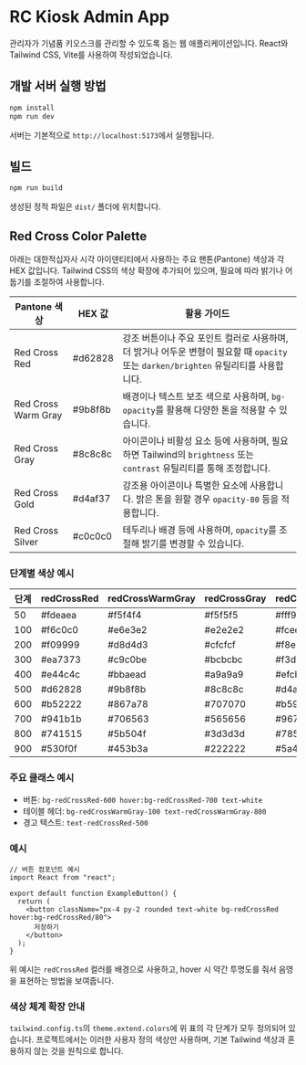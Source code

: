 # RC Kiosk Admin App

관리자가 기념품 키오스크를 관리할 수 있도록 돕는 웹 애플리케이션입니다. React와 Tailwind CSS, Vite를 사용하여 작성되었습니다.

## 개발 서버 실행 방법

```bash
npm install
npm run dev
```

서버는 기본적으로 `http://localhost:5173`에서 실행됩니다.

## 빌드

```bash
npm run build
```

생성된 정적 파일은 `dist/` 폴더에 위치합니다.

## Red Cross Color Palette

아래는 대한적십자사 시각 아이덴티티에서 사용하는 주요 팬톤(Pantone) 색상과 각 HEX 값입니다. Tailwind CSS의 색상 확장에 추가되어 있으며, 필요에 따라 밝기나 어둡기를 조절하여 사용합니다.

| Pantone 색상      | HEX 값   | 활용 가이드 |
| ------------------|---------|-------------|
| Red Cross Red     | #d62828 | 강조 버튼이나 주요 포인트 컬러로 사용하며, 더 밝거나 어두운 변형이 필요할 때 `opacity` 또는 `darken/brighten` 유틸리티를 사용합니다. |
| Red Cross Warm Gray | #9b8f8b | 배경이나 텍스트 보조 색으로 사용하며, `bg-opacity`를 활용해 다양한 톤을 적용할 수 있습니다. |
| Red Cross Gray    | #8c8c8c | 아이콘이나 비활성 요소 등에 사용하며, 필요하면 Tailwind의 `brightness` 또는 `contrast` 유틸리티를 통해 조정합니다. |
| Red Cross Gold    | #d4af37 | 강조용 아이콘이나 특별한 요소에 사용합니다. 밝은 톤을 원할 경우 `opacity-80` 등을 적용합니다. |
| Red Cross Silver  | #c0c0c0 | 테두리나 배경 등에 사용하며, `opacity`를 조절해 밝기를 변경할 수 있습니다. |

### 단계별 색상 예시

| 단계 | redCrossRed | redCrossWarmGray | redCrossGray | redCrossGold | redCrossSilver |
|-----|-------------|------------------|--------------|--------------|----------------|
| 50  | #fdeaea | #f5f4f4 | #f5f5f5 | #fff9e2 | #f8f8f8 |
| 100 | #f6c0c0 | #e6e3e2 | #e2e2e2 | #fceebf | #ececec |
| 200 | #f09999 | #d8d4d3 | #cfcfcf | #f8e29c | #dfdfdf |
| 300 | #ea7373 | #c9c0be | #bcbcbc | #f3d679 | #d3d3d3 |
| 400 | #e44c4c | #bbaead | #a9a9a9 | #efcb56 | #c6c6c6 |
| 500 | #d62828 | #9b8f8b | #8c8c8c | #d4af37 | #c0c0c0 |
| 600 | #b52222 | #867a78 | #707070 | #b5932c | #a2a2a2 |
| 700 | #941b1b | #706563 | #565656 | #967822 | #858585 |
| 800 | #741515 | #5b504f | #3d3d3d | #785d17 | #676767 |
| 900 | #530f0f | #453b3a | #222222 | #5a430d | #4a4a4a |

### 주요 클래스 예시

- 버튼: `bg-redCrossRed-600 hover:bg-redCrossRed-700 text-white`
- 테이블 헤더: `bg-redCrossWarmGray-100 text-redCrossWarmGray-800`
- 경고 텍스트: `text-redCrossRed-500`

### 예시

```tsx
// 버튼 컴포넌트 예시
import React from "react";

export default function ExampleButton() {
  return (
    <button className="px-4 py-2 rounded text-white bg-redCrossRed hover:bg-redCrossRed/80">
      저장하기
    </button>
  );
}
```

위 예시는 `redCrossRed` 컬러를 배경으로 사용하고, hover 시 약간 투명도를 줘서 음영을 표현하는 방법을 보여줍니다.

### 색상 체계 확장 안내

`tailwind.config.ts`의 `theme.extend.colors`에 위 표의 각 단계가 모두 정의되어 있습니다. 프로젝트에서는 이러한 사용자 정의 색상만 사용하며, 기본 Tailwind 색상과 혼용하지 않는 것을 원칙으로 합니다.
